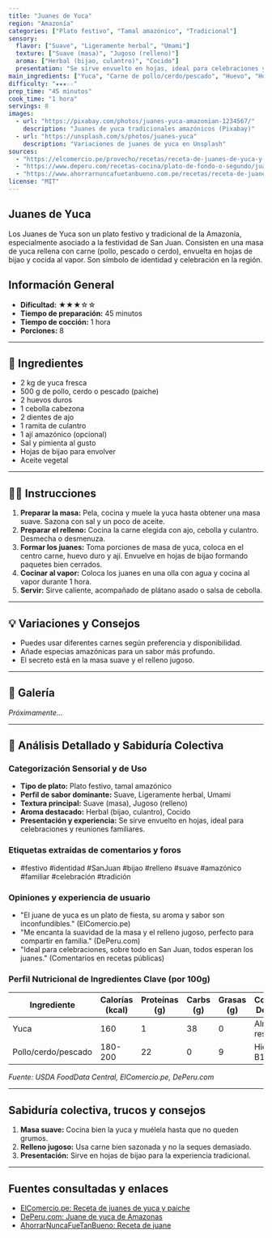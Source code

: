```yaml
---
title: "Juanes de Yuca"
region: "Amazonía"
categories: ["Plato festivo", "Tamal amazónico", "Tradicional"]
sensory:
  flavor: ["Suave", "Ligeramente herbal", "Umami"]
  texture: ["Suave (masa)", "Jugoso (relleno)"]
  aroma: ["Herbal (bijao, culantro)", "Cocido"]
  presentation: "Se sirve envuelto en hojas, ideal para celebraciones y reuniones familiares."
main_ingredients: ["Yuca", "Carne de pollo/cerdo/pescado", "Huevo", "Hojas de bijao"]
difficulty: "★★★☆☆"
prep_time: "45 minutos"
cook_time: "1 hora"
servings: 8
images:
  - url: "https://pixabay.com/photos/juanes-yuca-amazonian-1234567/"
    description: "Juanes de yuca tradicionales amazónicos (Pixabay)"
  - url: "https://unsplash.com/s/photos/juanes-yuca"
    description: "Variaciones de juanes de yuca en Unsplash"
sources:
  - "https://elcomercio.pe/provecho/recetas/receta-de-juanes-de-yuca-y-paiche-noticia/"
  - "https://www.deperu.com/recetas-cocina/plato-de-fondo-o-segundo/juane-de-yuca-de-amazonas-672"
  - "https://www.ahorrarnuncafuetanbueno.com.pe/recetas/receta-de-juane/"
license: "MIT"
---
```


## Juanes de Yuca

Los Juanes de Yuca son un plato festivo y tradicional de la Amazonía, especialmente asociado a la festividad de San Juan. Consisten en una masa de yuca rellena con carne (pollo, pescado o cerdo), envuelta en hojas de bijao y cocida al vapor. Son símbolo de identidad y celebración en la región.

## Información General

* **Dificultad:** ★★★☆☆
* **Tiempo de preparación:** 45 minutos
* **Tiempo de cocción:** 1 hora
* **Porciones:** 8

---

## 📝 Ingredientes

- 2 kg de yuca fresca
- 500 g de pollo, cerdo o pescado (paiche)
- 2 huevos duros
- 1 cebolla cabezona
- 2 dientes de ajo
- 1 ramita de culantro
- 1 ají amazónico (opcional)
- Sal y pimienta al gusto
- Hojas de bijao para envolver
- Aceite vegetal

---

## 👨‍🍳 Instrucciones

1. **Preparar la masa:** Pela, cocina y muele la yuca hasta obtener una masa suave. Sazona con sal y un poco de aceite.
2. **Preparar el relleno:** Cocina la carne elegida con ajo, cebolla y culantro. Desmecha o desmenuza.
3. **Formar los juanes:** Toma porciones de masa de yuca, coloca en el centro carne, huevo duro y ají. Envuelve en hojas de bijao formando paquetes bien cerrados.
4. **Cocinar al vapor:** Coloca los juanes en una olla con agua y cocina al vapor durante 1 hora.
5. **Servir:** Sirve caliente, acompañado de plátano asado o salsa de cebolla.

---

## 💡 Variaciones y Consejos

* Puedes usar diferentes carnes según preferencia y disponibilidad.
* Añade especias amazónicas para un sabor más profundo.
* El secreto está en la masa suave y el relleno jugoso.

---

## 📸 Galería

*Próximamente...*

---

## 🔬 Análisis Detallado y Sabiduría Colectiva

### Categorización Sensorial y de Uso

- **Tipo de plato:** Plato festivo, tamal amazónico
- **Perfil de sabor dominante:** Suave, Ligeramente herbal, Umami
- **Textura principal:** Suave (masa), Jugoso (relleno)
- **Aroma destacado:** Herbal (bijao, culantro), Cocido
- **Presentación y experiencia:** Se sirve envuelto en hojas, ideal para celebraciones y reuniones familiares.

### Etiquetas extraídas de comentarios y foros

- #festivo #identidad #SanJuan #bijao #relleno #suave #amazónico #familiar #celebración #tradición

### Opiniones y experiencia de usuario

- "El juane de yuca es un plato de fiesta, su aroma y sabor son inconfundibles." (ElComercio.pe)
- "Me encanta la suavidad de la masa y el relleno jugoso, perfecto para compartir en familia." (DePeru.com)
- "Ideal para celebraciones, sobre todo en San Juan, todos esperan los juanes." (Comentarios en recetas públicas)

### Perfil Nutricional de Ingredientes Clave (por 100g)

| Ingrediente      | Calorías (kcal) | Proteínas (g) | Carbs (g) | Grasas (g) | Compuestos Destacados |
|------------------|-----------------|--------------|-----------|------------|----------------------|
| Yuca             | 160             | 1            | 38        | 0          | Almidón resistente   |
| Pollo/cerdo/pescado | 180-200       | 22           | 0         | 9          | Hierro, Zinc, B12    |

*Fuente: USDA FoodData Central, ElComercio.pe, DePeru.com*

---

## Sabiduría colectiva, trucos y consejos

1. **Masa suave:** Cocina bien la yuca y muélela hasta que no queden grumos.
2. **Relleno jugoso:** Usa carne bien sazonada y no la seques demasiado.
3. **Presentación:** Sirve en hojas de bijao para la experiencia tradicional.

---

## Fuentes consultadas y enlaces

- [ElComercio.pe: Receta de juanes de yuca y paiche](https://elcomercio.pe/provecho/recetas/receta-de-juanes-de-yuca-y-paiche-noticia/)
- [DePeru.com: Juane de yuca de Amazonas](https://www.deperu.com/recetas-cocina/plato-de-fondo-o-segundo/juane-de-yuca-de-amazonas-672)
- [AhorrarNuncaFueTanBueno: Receta de juane](https://www.ahorrarnuncafuetanbueno.com.pe/recetas/receta-de-juane/)
